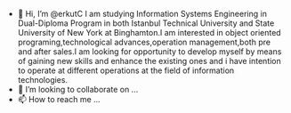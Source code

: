 - 👋 Hi, I’m @erkutC
I am studying Information Systems Engineering in Dual-Diploma Program in both Istanbul Technical University and State University of New York at Binghamton.I am interested in object oriented programing,technological advances,operation management,both pre and after sales.I am looking for opportunity to develop myself by means of gaining new skills and enhance the existing ones and i have intention to operate at different operations at the field of information technologies.
- 💞️ I’m looking to collaborate on ...
- 📫 How to reach me ...

<!---
erkutC/erkutC is a ✨ special ✨ repository because its `README.md` (this file) appears on your GitHub profile.
You can click the Preview link to take a look at your changes.
--->
